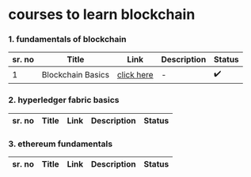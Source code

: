 # courses to learn blockchain

### 1. fundamentals of blockchain

sr. no | Title | Link | Description | Status
------ | ----- | ---- | ----------- | ------
1 | Blockchain Basics | [click here](https://www.coursera.org/learn/blockchain-basics/home/welcome) | - | :heavy_check_mark: |

### 2. hyperledger fabric basics

sr. no | Title | Link | Description | Status
------ | ----- | ---- | ----------- | ------



### 3. ethereum fundamentals

sr. no | Title | Link | Description | Status
------ | ----- | ---- | ----------- | ------
